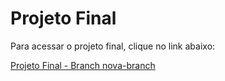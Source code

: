 # Projeto Final

Para acessar o projeto final, clique no link abaixo:

[Projeto Final - Branch nova-branch](https://github.com/Vitor-DBelo/ElitStyle_mvc_copi/tree/nova-branch)
